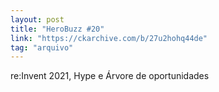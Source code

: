 ```yaml
---
layout: post
title: "HeroBuzz #20"
link: "https://ckarchive.com/b/27u2hohq44de"
tag: "arquivo"
---
```

re:Invent 2021, Hype e Árvore de oportunidades
